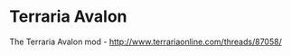 Terraria Avalon
===============

The Terraria Avalon mod - http://www.terrariaonline.com/threads/87058/
